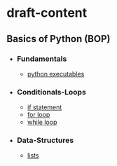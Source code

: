 # draft-content

## Basics of Python (BOP)

  - ### Fundamentals
    - [python executables](./BOP/fundamentals/python_executables.html)
    

  - ### Conditionals-Loops
    - [if statement](./BOP/conditionals-loops/if_statement.html)
    - [for loop](./BOP/conditionals-loops/for_loop_python.html)
    - [while loop](./BOP/conditionals-loops/while_loop_python.html)
  
  - ### Data-Structures
    - [lists](./BOP/data-structures/lists_arrays.html)

